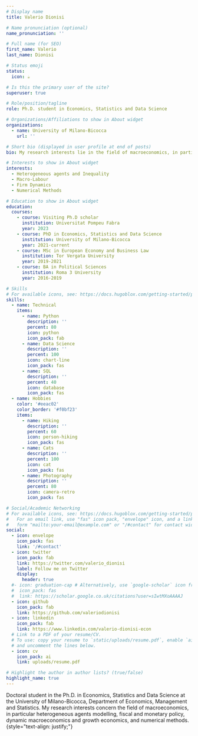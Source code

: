 ```yaml
---
# Display name
title: Valerio Dionisi

# Name pronunciation (optional)
name_pronunciation: ''

# Full name (for SEO)
first_name: Valerio
last_name: Dionisi

# Status emoji
status:
  icon: ☕️

# Is this the primary user of the site?
superuser: true

# Role/position/tagline
role: Ph.D. student in Economics, Statistics and Data Science

# Organizations/Affiliations to show in About widget
organizations:
  - name: University of Milano-Bicocca
    url: ''

# Short bio (displayed in user profile at end of posts)
bio: My research interests lie in the field of macroeconomics, in particular structural models and inequality.

# Interests to show in About widget
interests:
  - Heterogeneous agents and Inequality
  - Macro-Labour
  - Firm Dynamics
  - Numerical Methods

# Education to show in About widget
education:
  courses:
    - course: Visiting Ph.D scholar
      institution: Universitat Pompeu Fabra
      year: 2023
    - course: PhD in Economics, Statistics and Data Science
      institution: University of Milano-Bicocca
      year: 2021-current
    - course: MSc in European Economy and Business Law
      institution: Tor Vergata University
      year: 2019-2021
    - course: BA in Political Sciences
      institution: Roma 3 University
      year: 2016-2019

# Skills
# For available icons, see: https://docs.hugoblox.com/getting-started/page-builder/#icons
skills:
  - name: Technical
    items:
      - name: Python
        description: ''
        percent: 80
        icon: python
        icon_pack: fab
      - name: Data Science
        description: ''
        percent: 100
        icon: chart-line
        icon_pack: fas
      - name: SQL
        description: ''
        percent: 40
        icon: database
        icon_pack: fas
  - name: Hobbies
    color: '#eeac02'
    color_border: '#f0bf23'
    items:
      - name: Hiking
        description: ''
        percent: 60
        icon: person-hiking
        icon_pack: fas
      - name: Cats
        description: ''
        percent: 100
        icon: cat
        icon_pack: fas
      - name: Photography
        description: ''
        percent: 80
        icon: camera-retro
        icon_pack: fas

# Social/Academic Networking
# For available icons, see: https://docs.hugoblox.com/getting-started/page-builder/#icons
#   For an email link, use "fas" icon pack, "envelope" icon, and a link in the
#   form "mailto:your-email@example.com" or "/#contact" for contact widget.
social:
  - icon: envelope
    icon_pack: fas
    link: '/#contact'
  - icon: twitter
    icon_pack: fab
    link: https://twitter.com/valerio_dionisi
    label: Follow me on Twitter
    display:
      header: true
  #- icon: graduation-cap # Alternatively, use `google-scholar` icon from `ai` icon pack
  #  icon_pack: fas
  #  link: https://scholar.google.co.uk/citations?user=sIwtMXoAAAAJ
  - icon: github
    icon_pack: fab
    link: https://github.com/valeriodionisi
  - icon: linkedin
    icon_pack: fab
    link: https://www.linkedin.com/valerio-dionisi-econ
  # Link to a PDF of your resume/CV.
  # To use: copy your resume to `static/uploads/resume.pdf`, enable `ai` icons in `params.yaml`,
  # and uncomment the lines below.
  - icon: cv
    icon_pack: ai
    link: uploads/resume.pdf

# Highlight the author in author lists? (true/false)
highlight_name: true
---
```


Doctoral student in the Ph.D. in Economics, Statistics and Data Science at the University of Milano-Bicocca, Department of Economics, Management and Statistics. My research interests concern the field of macroeconomics, in particular heterogeneous agents modelling, fiscal and monetary policy, dynamic macroeconomics and growth economics, and numerical methods.
{style="text-align: justify;"}
